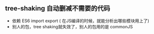 ## tree-shaking 自动删减不需要的代码
- 依赖 ES6 import export ( 在JS编译的时候，就能分析出哪些模块用上了)
- 别人的包，tree shaking就失效了，别人的包用的是 commonJS
